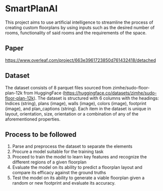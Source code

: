 # SmartPlanAI
This project aims to use artificial intelligence to streamline the process of creating custom floorplans by using inputs such as the desired number of rooms, functionality of said rooms and the requirements of the space. 


## Paper
https://www.overleaf.com/project/663e3961723850d761432418/detached 

## Dataset
The dataset consists of 8 parquet files sourced from zimhe/sudo-floor-plan-12k from HuggingFace (https://huggingface.co/datasets/zimhe/sudo-floor-plan-12k). The dataset is structured with 6 columns with the headings: Indices (string), plans (image), walls (image), colors (image), footprint (image), and plan_captions (string).
Each item in the dataset is unique in layout, orientation, size, orientation or a combination of any of the aforementioned properties.

## Process to be followed
1) Parse and preprocess the dataset to separate the elements
2) Procure a model suitable for the training task
3) Proceed to train the model to learn key features and recognize the different regions of a given floorplan
4) Evaluate the model on its ability to predict a floorplan layout and compare its efficacy against the ground truths
5) Test the model on its ability to generate a viable floorplan given a random or new footprint and evaluate its accuracy.
